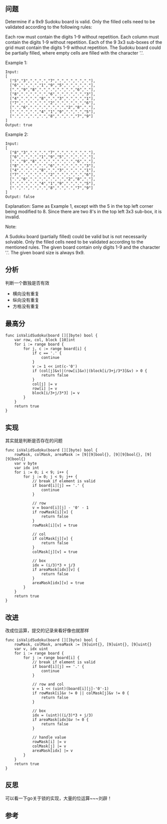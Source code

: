 ## 问题
Determine if a 9x9 Sudoku board is valid. Only the filled cells need to be validated according to the following rules:

Each row must contain the digits 1-9 without repetition.
Each column must contain the digits 1-9 without repetition.
Each of the 9 3x3 sub-boxes of the grid must contain the digits 1-9 without repetition.
The Sudoku board could be partially filled, where empty cells are filled with the character '.'.

Example 1:
```
Input:
[
  ["5","3",".",".","7",".",".",".","."],
  ["6",".",".","1","9","5",".",".","."],
  [".","9","8",".",".",".",".","6","."],
  ["8",".",".",".","6",".",".",".","3"],
  ["4",".",".","8",".","3",".",".","1"],
  ["7",".",".",".","2",".",".",".","6"],
  [".","6",".",".",".",".","2","8","."],
  [".",".",".","4","1","9",".",".","5"],
  [".",".",".",".","8",".",".","7","9"]
]
Output: true
```

Example 2:
```
Input:
[
  ["8","3",".",".","7",".",".",".","."],
  ["6",".",".","1","9","5",".",".","."],
  [".","9","8",".",".",".",".","6","."],
  ["8",".",".",".","6",".",".",".","3"],
  ["4",".",".","8",".","3",".",".","1"],
  ["7",".",".",".","2",".",".",".","6"],
  [".","6",".",".",".",".","2","8","."],
  [".",".",".","4","1","9",".",".","5"],
  [".",".",".",".","8",".",".","7","9"]
]
Output: false
```
Explanation: Same as Example 1, except with the 5 in the top left corner being 
    modified to 8. Since there are two 8's in the top left 3x3 sub-box, it is invalid.

Note:

A Sudoku board (partially filled) could be valid but is not necessarily solvable.
Only the filled cells need to be validated according to the mentioned rules.
The given board contain only digits 1-9 and the character '.'.
The given board size is always 9x9.

## 分析
判断一个数独是否有效
- 横向没有重复
- 纵向没有重复
- 方格没有重复

## 最高分
```golang
func isValidSudoku(board [][]byte) bool {
    var row, col, block [10]int
    for i := range board {
        for j, c := range board[i] {
            if c == '.' {
                continue
            }
            v := 1 << int(c-'0')
            if (col[j]&v)|(row[i]&v)|(block[i/3+j/3*3]&v) > 0 {
                return false
            }
            col[j] |= v
            row[i] |= v
            block[i/3+j/3*3] |= v
        }
    }
    return true
}
```

## 实现
其实就是判断是否存在的问题
```golang
func isValidSudoku(board [][]byte) bool {
    rowMask, colMask, areaMask := [9][9]bool{}, [9][9]bool{}, [9][9]bool{}
    var v byte
    var idx int
    for i := 0; i < 9; i++ {
        for j := 0; j < 9; j++ {
            // break if element is valid
            if board[i][j] == '.' {
                continue
            }

            // row
            v = board[i][j] - '0' - 1
            if rowMask[i][v] {
                return false
            }
            rowMask[i][v] = true

            // col
            if colMask[j][v] {
                return false
            }
            colMask[j][v] = true

            // box
            idx = (i/3)*3 + j/3
            if areaMask[idx][v] {
                return false
            }
            areaMask[idx][v] = true
        }
    }
    return true
}
```

## 改进
改成位运算，提交的记录来看好像也就那样
```golang
func isValidSudoku(board [][]byte) bool {
    rowMask, colMask, areaMask := [9]uint{}, [9]uint{}, [9]uint{}
    var v, idx uint
    for i := range board {
        for j := range board[i] {
            // break if element is valid
            if board[i][j] == '.' {
                continue
            }

            // row and col
            v = 1 << (uint)(board[i][j]-'0'-1)
            if rowMask[i]&v != 0 || colMask[j]&v != 0 {
                return false
            }

            // box
            idx = (uint)((i/3)*3 + j/3)
            if areaMask[idx]&v != 0 {
                return false
            }

            // handle value
            rowMask[i] |= v
            colMask[j] |= v
            areaMask[idx] |= v
        }
    }
    return true
}
```

## 反思
可以看一下go关于锁的实现，大量的位运算~~~刘辟！

## 参考
